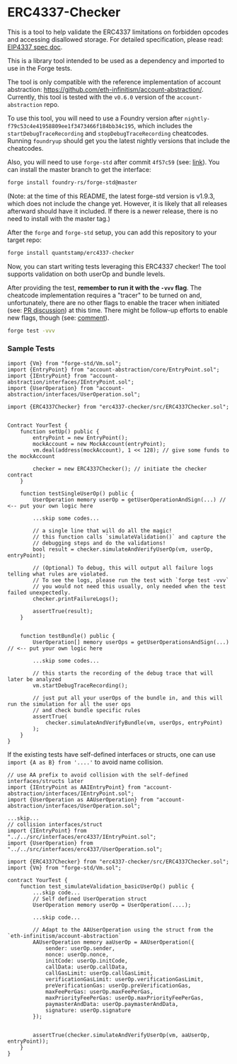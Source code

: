 # ERC4337-Checker

This is a tool to help validate the ERC4337 limitations on forbidden opcodes and accessing disallowed storage. For detailed specification, please read: [EIP4337 spec doc](https://eips.ethereum.org/EIPS/eip-4337#specification).

This is a library tool intended to be used as a dependency and imported to use in the Forge tests.

The tool is only compatible with the reference implementation of account abstraction: https://github.com/eth-infinitism/account-abstraction/. Currently, this tool is tested with the `v0.6.0` version of the `account-abstraction` repo.

To use this tool, you will need to use a Foundry version after `nightly-f79c53c4e41958809ee1f3473466f184bb34c195`, which includes the `startDebugTraceRecording` and `stopDebugTraceRecording` cheatcodes. Running `foundryup` should get you the latest nightly versions that include the cheatcodes.

Also, you will need to use `forge-std` after commit `4f57c59` (see: [link](https://github.com/foundry-rs/forge-std/commit/4f57c59f066a03d13de8c65bb34fca8247f5fcb2)).
You can install the master branch to get the interface:
```sh
forge install foundry-rs/forge-std@master
```
(Note: at the time of this README, the latest forge-std version is v1.9.3, which does not include the change yet. However, it is likely that all releases afterward should have it included. If there is a newer release, there is no need to install with the master tag.)

After the `forge` and `forge-std` setup, you can add this repository to your target repo:
```sh
forge install quantstamp/erc4337-checker
```

Now, you can start writing tests leveraging this ERC4337 checker! The tool supports validation on both userOp and bundle levels.

After providing the test, **remember to run it with the `-vvv` flag**. The cheatcode implementation requires a "tracer" to be turned on and, unfortunately, there are no other flags to enable the tracer when initiated (see: [PR discussion](https://github.com/foundry-rs/foundry/pull/8571#discussion_r1744059244)) at this time. There might be follow-up efforts to enable new flags, though (see: [comment](https://github.com/foundry-rs/foundry/pull/8571#pullrequestreview-2347884799)).

```sh
forge test -vvv
```

### Sample Tests

```solidity
import {Vm} from "forge-std/Vm.sol";
import {EntryPoint} from "account-abstraction/core/EntryPoint.sol";
import {IEntryPoint} from "account-abstraction/interfaces/IEntryPoint.sol";
import {UserOperation} from "account-abstraction/interfaces/UserOperation.sol";

import {ERC4337Checker} from "erc4337-checker/src/ERC4337Checker.sol";


Contract YourTest {
    function setUp() public {
        entryPoint = new EntryPoint();
        mockAccount = new MockAccount(entryPoint);
        vm.deal(address(mockAccount), 1 << 128); // give some funds to the mockAccount

        checker = new ERC4337Checker(); // initiate the checker contract
    }

    function testSingleUserOp() public {
        UserOperation memory userOp = getUserOperationAndSign(...) // <-- put your own logic here

        ...skip some codes...

        // a single line that will do all the magic!
        // this function calls `simulateValidation()` and capture the
        // debugging steps and do the validations!
        bool result = checker.simulateAndVerifyUserOp(vm, userOp, entryPoint);

        // (Optional) To debug, this will output all failure logs telling what rules are violated.
        // To see the logs, please run the test with `forge test -vvv`
        // you would not need this usually, only needed when the test failed unexpectedly.
        checker.printFailureLogs();

        assertTrue(result);
    }


    function testBundle() public {
        UserOperation[] memory userOps = getUserOperationsAndSign(...) // <-- put your own logic here

        ...skip some codes...

        // this starts the recording of the debug trace that will later be analyzed
        vm.startDebugTraceRecording();

        // just put all your userOps of the bundle in, and this will run the simulation for all the user ops
        // and check bundle specific rules
        assertTrue(
            checker.simulateAndVerifyBundle(vm, userOps, entryPoint)
        );
    }
}
```

If the existing tests have self-defined interfaces or structs, one can use `import {A as B} from '....'` to avoid name collision.

```solidity
// use AA prefix to avoid collision with the self-defined interfaces/structs later
import {IEntryPoint as AAIEntryPoint} from "account-abstraction/interfaces/IEntryPoint.sol";
import {UserOperation as AAUserOperation} from "account-abstraction/interfaces/UserOperation.sol";

...skip...
// collision interfaces/struct
import {IEntryPoint} from "../../src/interfaces/erc4337/IEntryPoint.sol";
import {UserOperation} from "../../src/interfaces/erc4337/UserOperation.sol";

import {ERC4337Checker} from "erc4337-checker/src/ERC4337Checker.sol";
import {Vm} from "forge-std/Vm.sol";

contract YourTest {
    function test_simulateValidation_basicUserOp() public {
        ...skip code...
        // Self defined UserOperation struct
        UserOperation memory userOp = UserOperation(....);

        ...skip code...

        // Adapt to the AAUserOperation using the struct from the `eth-infinitism/account-abstraction`
        AAUserOperation memory aaUserOp = AAUserOperation({
            sender: userOp.sender,
            nonce: userOp.nonce,
            initCode: userOp.initCode,
            callData: userOp.callData,
            callGasLimit: userOp.callGasLimit,
            verificationGasLimit: userOp.verificationGasLimit,
            preVerificationGas: userOp.preVerificationGas,
            maxFeePerGas: userOp.maxFeePerGas,
            maxPriorityFeePerGas: userOp.maxPriorityFeePerGas,
            paymasterAndData: userOp.paymasterAndData,
            signature: userOp.signature
        });


        assertTrue(checker.simulateAndVerifyUserOp(vm, aaUserOp, entryPoint));
    }
}

```
